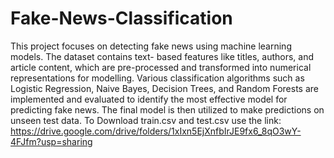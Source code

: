 # Fake-News-Classification
This project focuses on detecting fake news using machine learning models. The dataset contains text- based features like titles, authors, and article content, which are pre-processed and transformed into numerical representations for modelling. Various classification algorithms such as Logistic Regression, Naive Bayes, Decision Trees, and Random Forests are implemented and evaluated to identify the most effective model for predicting fake news. The final model is then utilized to make predictions on unseen test data.
To Download train.csv and test.csv use the link:
https://drive.google.com/drive/folders/1xIxn5EjXnfbIrJE9fx6_8qO3wY-4FJfm?usp=sharing
